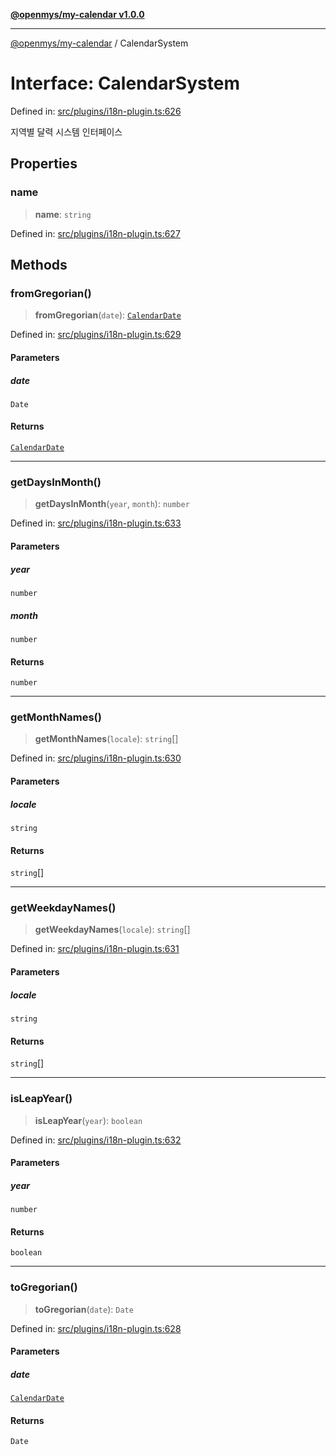 [**@openmys/my-calendar v1.0.0**](../README.md)

***

[@openmys/my-calendar](../globals.md) / CalendarSystem

# Interface: CalendarSystem

Defined in: [src/plugins/i18n-plugin.ts:626](https://github.com/openmys/my-calendar/blob/96ebce4306bfb6a4ab4c4297a9b422c56933c5da/src/plugins/i18n-plugin.ts#L626)

지역별 달력 시스템 인터페이스

## Properties

### name

> **name**: `string`

Defined in: [src/plugins/i18n-plugin.ts:627](https://github.com/openmys/my-calendar/blob/96ebce4306bfb6a4ab4c4297a9b422c56933c5da/src/plugins/i18n-plugin.ts#L627)

## Methods

### fromGregorian()

> **fromGregorian**(`date`): [`CalendarDate`](CalendarDate.md)

Defined in: [src/plugins/i18n-plugin.ts:629](https://github.com/openmys/my-calendar/blob/96ebce4306bfb6a4ab4c4297a9b422c56933c5da/src/plugins/i18n-plugin.ts#L629)

#### Parameters

##### date

`Date`

#### Returns

[`CalendarDate`](CalendarDate.md)

***

### getDaysInMonth()

> **getDaysInMonth**(`year`, `month`): `number`

Defined in: [src/plugins/i18n-plugin.ts:633](https://github.com/openmys/my-calendar/blob/96ebce4306bfb6a4ab4c4297a9b422c56933c5da/src/plugins/i18n-plugin.ts#L633)

#### Parameters

##### year

`number`

##### month

`number`

#### Returns

`number`

***

### getMonthNames()

> **getMonthNames**(`locale`): `string`[]

Defined in: [src/plugins/i18n-plugin.ts:630](https://github.com/openmys/my-calendar/blob/96ebce4306bfb6a4ab4c4297a9b422c56933c5da/src/plugins/i18n-plugin.ts#L630)

#### Parameters

##### locale

`string`

#### Returns

`string`[]

***

### getWeekdayNames()

> **getWeekdayNames**(`locale`): `string`[]

Defined in: [src/plugins/i18n-plugin.ts:631](https://github.com/openmys/my-calendar/blob/96ebce4306bfb6a4ab4c4297a9b422c56933c5da/src/plugins/i18n-plugin.ts#L631)

#### Parameters

##### locale

`string`

#### Returns

`string`[]

***

### isLeapYear()

> **isLeapYear**(`year`): `boolean`

Defined in: [src/plugins/i18n-plugin.ts:632](https://github.com/openmys/my-calendar/blob/96ebce4306bfb6a4ab4c4297a9b422c56933c5da/src/plugins/i18n-plugin.ts#L632)

#### Parameters

##### year

`number`

#### Returns

`boolean`

***

### toGregorian()

> **toGregorian**(`date`): `Date`

Defined in: [src/plugins/i18n-plugin.ts:628](https://github.com/openmys/my-calendar/blob/96ebce4306bfb6a4ab4c4297a9b422c56933c5da/src/plugins/i18n-plugin.ts#L628)

#### Parameters

##### date

[`CalendarDate`](CalendarDate.md)

#### Returns

`Date`
